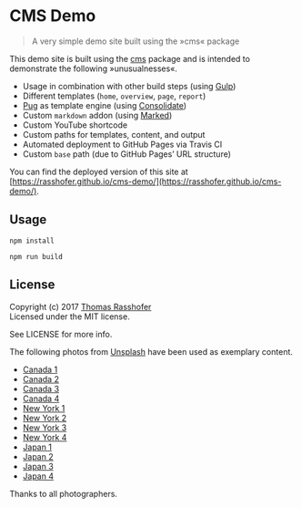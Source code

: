 # CMS Demo

> A very simple demo site built using the »cms« package

This demo site is built using the [cms](https://github.com/rasshofer/cms) package and is intended to demonstrate the following »unusualnesses«.

- Usage in combination with other build steps (using [Gulp](https://www.npmjs.com/package/gulp))
- Different templates (`home`, `overview`, `page`, `report`)
- [Pug](http://npmjs.com/package/pug) as template engine (using [Consolidate](https://www.npmjs.com/package/consolidate))
- Custom `markdown` addon (using [Marked](http://npmjs.com/package/marked))
- Custom YouTube shortcode
- Custom paths for templates, content, and output
- Automated deployment to GitHub Pages via Travis CI
- Custom `base` path (due to GitHub Pages’ URL structure)

You can find the deployed version of this site at [https://rasshofer.github.io/cms-demo/](https://rasshofer.github.io/cms-demo/).

## Usage

```
npm install
```

```
npm run build
```

## License

Copyright (c) 2017 [Thomas Rasshofer](http://thomasrasshofer.com/)  
Licensed under the MIT license.

See LICENSE for more info.

The following photos from [Unsplash](https://unsplash.com/) have been used as exemplary content.

- [Canada 1](https://unsplash.com/photos/UGZcx5V_HBE)
- [Canada 2](https://unsplash.com/photos/RlThtfyCd5k)
- [Canada 3](https://unsplash.com/photos/O-zozg13yuk)
- [Canada 4](https://unsplash.com/photos/pCyF1HIMovI)
- [New York 1](https://unsplash.com/photos/zzAog9QvVFk)
- [New York 2](https://unsplash.com/photos/vJLP9PY5BCE)
- [New York 3](https://unsplash.com/photos/nGEhLj236V8)
- [New York 4](https://unsplash.com/photos/Aa8_X_YgrO4)
- [Japan 1](https://unsplash.com/photos/Dksk8szLRN0)
- [Japan 2](https://unsplash.com/photos/vJqSAasmCEY)
- [Japan 3](https://unsplash.com/photos/IjA4vTJ3PHY)
- [Japan 4](https://unsplash.com/photos/NYyCqdBOKwc)

Thanks to all photographers.
